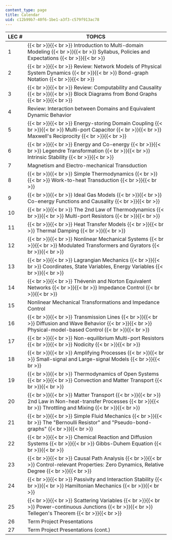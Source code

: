 ```yaml
---
content_type: page
title: Calendar
uid: c12b99b7-40f6-1be1-a3f3-c579f913ac78
---
```


| LEC # | TOPICS |
| --- | --- |
| 1 |  {{< br >}}{{< br >}} Introduction to Multi-domain Modeling {{< br >}}{{< br >}} Syllabus, Policies and Expectations {{< br >}}{{< br >}}  |
| 2 |  {{< br >}}{{< br >}} Review: Network Models of Physical System Dynamics {{< br >}}{{< br >}} Bond-graph Notation {{< br >}}{{< br >}}  |
| 3 |  {{< br >}}{{< br >}} Review: Computability and Causality {{< br >}}{{< br >}} Block Diagrams from Bond Graphs {{< br >}}{{< br >}}  |
| 4 | Review: Interaction between Domains and Equivalent Dynamic Behavior |
| 5 |  {{< br >}}{{< br >}} Energy-storing Domain Coupling {{< br >}}{{< br >}} Multi-port Capacitor {{< br >}}{{< br >}} Maxwell's Reciprocity {{< br >}}{{< br >}}  |
| 6 |  {{< br >}}{{< br >}} Energy and Co-energy {{< br >}}{{< br >}} Legendre Transformation {{< br >}}{{< br >}} Intrinsic Stability {{< br >}}{{< br >}}  |
| 7 | Magnetism and Electro-mechanical Transduction |
| 8 |  {{< br >}}{{< br >}} Simple Thermodynamics {{< br >}}{{< br >}} Work-to-heat Transduction {{< br >}}{{< br >}}  |
| 9 |  {{< br >}}{{< br >}} Ideal Gas Models {{< br >}}{{< br >}} Co-energy Functions and Causality {{< br >}}{{< br >}}  |
| 10 |  {{< br >}}{{< br >}} The 2nd Law of Thermodynamics {{< br >}}{{< br >}} Multi-port Resistors {{< br >}}{{< br >}}  |
| 11 |  {{< br >}}{{< br >}} Heat Transfer Models {{< br >}}{{< br >}} Thermal Damping {{< br >}}{{< br >}}  |
| 12 |  {{< br >}}{{< br >}} Nonlinear Mechanical Systems {{< br >}}{{< br >}} Modulated Transformers and Gyrators {{< br >}}{{< br >}}  |
| 13 |  {{< br >}}{{< br >}} Lagrangian Mechanics {{< br >}}{{< br >}} Coordinates, State Variables, Energy Variables {{< br >}}{{< br >}}  |
| 14 |  {{< br >}}{{< br >}} Thévenin and Norton Equivalent Networks {{< br >}}{{< br >}} Impedance Control {{< br >}}{{< br >}}  |
| 15 | Nonlinear Mechanical Transformations and Impedance Control |
| 16 |  {{< br >}}{{< br >}} Transmission Lines {{< br >}}{{< br >}} Diffusion and Wave Behavior {{< br >}}{{< br >}} Physical-model-based Control {{< br >}}{{< br >}}  |
| 17 |  {{< br >}}{{< br >}} Non-equilibrium Multi-port Resistors {{< br >}}{{< br >}} Nodicity {{< br >}}{{< br >}}  |
| 18 |  {{< br >}}{{< br >}} Amplifying Processes {{< br >}}{{< br >}} Small-signal and Large-signal Models {{< br >}}{{< br >}}  |
| 19 |  {{< br >}}{{< br >}} Thermodynamics of Open Systems {{< br >}}{{< br >}} Convection and Matter Transport {{< br >}}{{< br >}}  |
| 20 |  {{< br >}}{{< br >}} Matter Transport {{< br >}}{{< br >}} 2nd Law in Non-heat-transfer Processes {{< br >}}{{< br >}} Throttling and Mixing {{< br >}}{{< br >}}  |
| 21 |  {{< br >}}{{< br >}} Simple Fluid Mechanics {{< br >}}{{< br >}} The "Bernoulli Resistor" and "Pseudo-bond-graphs" {{< br >}}{{< br >}}  |
| 22 |  {{< br >}}{{< br >}} Chemical Reaction and Diffusion Systems {{< br >}}{{< br >}} Gibbs-Duhem Equation {{< br >}}{{< br >}}  |
| 23 |  {{< br >}}{{< br >}} Causal Path Analysis {{< br >}}{{< br >}} Control-relevant Properties: Zero Dynamics, Relative Degree {{< br >}}{{< br >}}  |
| 24 |  {{< br >}}{{< br >}} Passivity and Interaction Stability {{< br >}}{{< br >}} Hamiltonian Mechanics {{< br >}}{{< br >}}  |
| 25 |  {{< br >}}{{< br >}} Scattering Variables {{< br >}}{{< br >}} Power-continuous Junctions {{< br >}}{{< br >}} Tellegen's Theorem {{< br >}}{{< br >}}  |
| 26 | Term Project Presentations |
| 27 | Term Project Presentations (cont.)